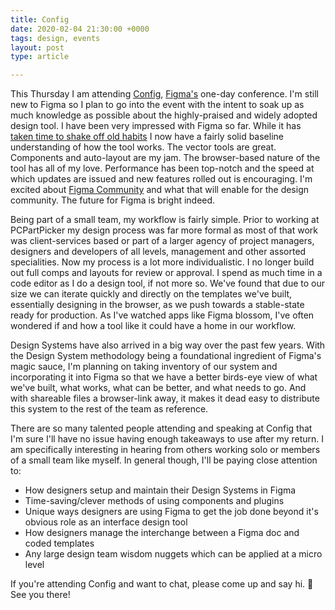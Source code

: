 ```yaml
---
title: Config
date: 2020-02-04 21:30:00 +0000
tags: design, events
layout: post
type: article

---
```

This Thursday I am attending [Config](https://config.figma.com/ "Config"), [Figma's](https://www.figma.com/ "Figma") one-day conference. I'm still new to Figma so I plan to go into the event with the intent to soak up as much knowledge as possible about the highly-praised and widely adopted design tool. I have been very impressed with Figma so far. While it has [taken time to shake off old habits](https://twitter.com/philcoffman/status/1164008423299715072 "Tweet") I now have a fairly solid baseline understanding of how the tool works. The vector tools are great. Components and auto-layout are my jam. The browser-based nature of the tool has all of my love. Performance has been top-notch and the speed at which updates are issued and new features rolled out is encouraging. I'm excited about [Figma Community](https://www.figma.com/blog/introducing-figma-community/ "Beyond multiplayer: Building community together in Figma") and what that will enable for the design community. The future for Figma is bright indeed.

Being part of a small team, my workflow is fairly simple. Prior to working at PCPartPicker my design process was far more formal as most of that work was client-services based or part of a larger agency of project managers, designers and developers of all levels, management and other assorted specialities. Now my process is a lot more individualistic. I no longer build out full comps and layouts for review or approval. I spend as much time in a code editor as I do a design tool, if not more so. We've found that due to our size we can iterate quickly and directly on the templates we've built, essentially designing in the browser, as we push towards a stable-state ready for production. As I've watched apps like Figma blossom, I've often wondered if and how a tool like it could have a home in our workflow.

Design Systems have also arrived in a big way over the past few years. With the Design System methodology being a foundational ingredient of Figma's magic sauce, I'm planning on taking inventory of our system and incorporating it into Figma so that we have a better birds-eye view of what we've built, what works, what can be better, and what needs to go. And with shareable files a browser-link away, it makes it dead easy to distribute this system to the rest of the team as reference.

There are so many talented people attending and speaking at Config that I'm sure I'll have no issue having enough takeaways to use after my return. I am specifically interesting in hearing from others working solo or members of a small team like myself. In general though, I'll be paying close attention to:

* How designers setup and maintain their Design Systems in Figma
* Time-saving/clever methods of using components and plugins
* Unique ways designers are using Figma to get the job done beyond it's obvious role as an interface design tool
* How designers manage the interchange between a Figma doc and coded templates
* Any large design team wisdom nuggets which can be applied at a micro level

If you're attending Config and want to chat, please come up and say hi. 👋 See you there!